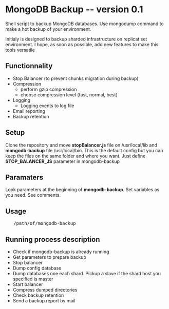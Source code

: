 # MongoDB Backup -- version 0.1

Shell script to backup MongoDB databases.
Use mongodump command to make a hot backup of your environment.

Initialy is designed to backup sharded infrastructure on replicat set environment. I hope, as soon as possible, add new features to make this tools versatile 

## Functionnality

   * Stop Balancer (to prevent chunks migration during backup)
   * Compression
      * perform gzip compression
      * choose compression level (fast, normal, best)
   * Logging
      * Logging events to log file
   * Email reporting
   * Backup retention
 

## Setup

Clone the repository and move **stopBalancer.js** file on /usr/local/lib and **mongodb-backup** file /usr/local/bin.
This is the default config but you can keep the files on the same folder and where you want. Just define **STOP_BALANCER_JS** parameter in mongodb-backup

## Paramaters

Look parameters at the beginning of **mongodb-backup**. Set variables as you need. See comments.

## Usage

<pre>
   /path/of/mongodb-backup
</pre>

## Running process description

   * Check if mongodb-backup is already running
   * Get parameters to prepare backup
   * Stop balancer
   * Dump config database
   * Dump databases one each shard. Pickup a slave if the shard host you specified is master
   * Start balancer
   * Compress dumped directories
   * Check backup retention
   * Send a backup report by mail


